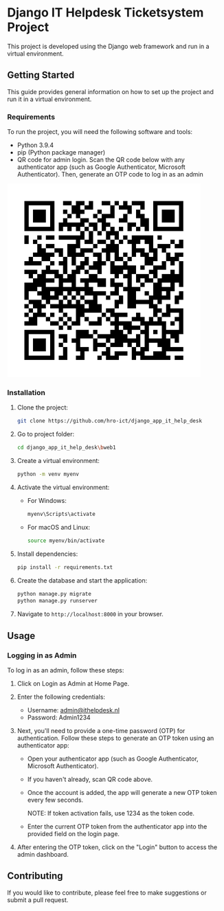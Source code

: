 # Django IT Helpdesk Ticketsystem Project

This project is developed using the Django web framework and run in a virtual environment.

## Getting Started

This guide provides general information on how to set up the project and run it in a virtual environment.

### Requirements

To run the project, you will need the following software and tools:

- Python 3.9.4
- pip (Python package manager)
- QR code for admin login. Scan the QR code below with any authenticator app (such as Google Authenticator, Microsoft Authenticator). Then, generate an OTP code to log in as an admin

 ![OTP QR Code](https://github.com/hro-ict/django_app_it_help_desk/blob/main/bweb1/bweb1/otp.png)



### Installation

1. Clone the project:

    ```bash
    git clone https://github.com/hro-ict/django_app_it_help_desk
    ```



2. Go to project folder:

    ```bash
    cd django_app_it_help_desk\bweb1
    ```

3. Create a virtual environment:

    ```bash
    python -m venv myenv
    ```

4. Activate the virtual environment:

    - For Windows:

        ```bash
        myenv\Scripts\activate
        ```

    - For macOS and Linux:

        ```bash
        source myenv/bin/activate
        ```

5. Install dependencies:

    ```bash
    pip install -r requirements.txt
    ```

6. Create the database and start the application:

    ```bash
    python manage.py migrate
    python manage.py runserver
    ```

7. Navigate to `http://localhost:8000` in your browser.

## Usage

### Logging in as Admin

To log in as an admin, follow these steps:

1. Click on Login as Admin at Home Page.

2. Enter the following credentials:
   - Username: admin@ithelpdesk.nl
   - Password: Admin1234

3. Next, you'll need to provide a one-time password (OTP) for authentication. Follow these steps to generate an OTP token using an authenticator app:

   - Open your authenticator app (such as Google Authenticator, Microsoft Authenticator).
   
   - If you haven't already, scan QR code above.
   
   - Once the account is added, the app will generate a new OTP token every few seconds.

     NOTE: If token activation fails, use 1234 as the token code.
   
   - Enter the current OTP token from the authenticator app into the provided field on the login page.

4. After entering the OTP token, click on the "Login" button to access the admin dashboard.




## Contributing

If you would like to contribute, please feel free to make suggestions or submit a pull request.


